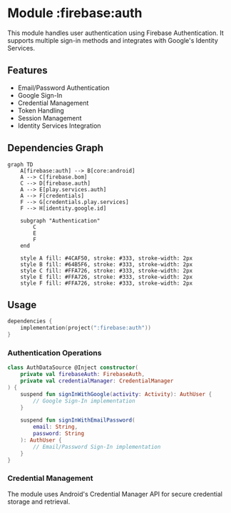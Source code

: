 # Module :firebase:auth

This module handles user authentication using Firebase Authentication. It supports multiple sign-in
methods and integrates with Google's Identity Services.

## Features

- Email/Password Authentication
- Google Sign-In
- Credential Management
- Token Handling
- Session Management
- Identity Services Integration

## Dependencies Graph

```mermaid
graph TD
    A[firebase:auth] --> B[core:android]
    A --> C[firebase.bom]
    C --> D[firebase.auth]
    A --> E[play.services.auth]
    A --> F[credentials]
    F --> G[credentials.play.services]
    F --> H[identity.google.id]

    subgraph "Authentication"
        C
        E
        F
    end

    style A fill: #4CAF50, stroke: #333, stroke-width: 2px
    style B fill: #64B5F6, stroke: #333, stroke-width: 2px
    style C fill: #FFA726, stroke: #333, stroke-width: 2px
    style E fill: #FFA726, stroke: #333, stroke-width: 2px
    style F fill: #FFA726, stroke: #333, stroke-width: 2px
```

## Usage

```kotlin
dependencies {
    implementation(project(":firebase:auth"))
}
```

### Authentication Operations

```kotlin
class AuthDataSource @Inject constructor(
    private val firebaseAuth: FirebaseAuth,
    private val credentialManager: CredentialManager
) {
    suspend fun signInWithGoogle(activity: Activity): AuthUser {
        // Google Sign-In implementation
    }

    suspend fun signInWithEmailPassword(
        email: String,
        password: String
    ): AuthUser {
        // Email/Password Sign-In implementation
    }
}
```

### Credential Management

The module uses Android's Credential Manager API for secure credential storage and retrieval.